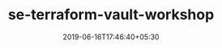 ---
title: "se-terraform-vault-workshop"
date: 2019-06-16T17:46:40+05:30
type: "organisations"
org_name: "HashiCorp"
repo_desc: "Training slides, Terraform code, and instructions for trainers"
repo_link: https://github.com/hashicorp/se-terraform-vault-workshop


---